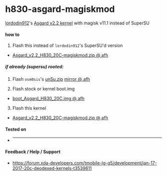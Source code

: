 # h830-asgard-magiskmod

[lordodin912](https://forum.xda-developers.com/member.php?u=5264701)'s [Asgard v2.2 kernel](https://forum.xda-developers.com/lg-g5/development/stock-kernel-t3540157) with magisk v11.1 instead of SuperSU

#### how to
1) Flash this instead of `lordodin912`'s SuperSU'd version
  * [Asgard_v2.2_H830_20C-magiskmod.zip @ afh](https://www.androidfilehost.com/?fid=673368273298933307)

##### if already (supersu) rooted:
1) Flash `osm0sis`'s [unSu.zip](https://forum.xda-developers.com/showpost.php?p=63615067) [mirror @ afh](https://www.androidfilehost.com/?fid=817550096634748268)

2) Flash stock or kernel boot.img
  * [boot_Asgard_H830_20C.img @ afh](https://www.androidfilehost.com/?fid=745425885120710056)

3) Flash this kernel
  * [Asgard_v2.2_H830_20C-magiskmod.zip @ afh](https://www.androidfilehost.com/?fid=673368273298933307)

#### Tested on
  * - - -

#### Feedback / Help / Support
  * https://forum.xda-developers.com/tmobile-lg-g5/development/jan-17-2017-20c-deodexed-kernels-t3539611
